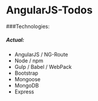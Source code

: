 # AngularJS-Todos


###Technologies:

##### Actual:
- AngularJS / NG-Route
- Node / npm
- Gulp / Babel / WebPack
- Bootstrap
- Mongoose
- MongoDB
- Express

